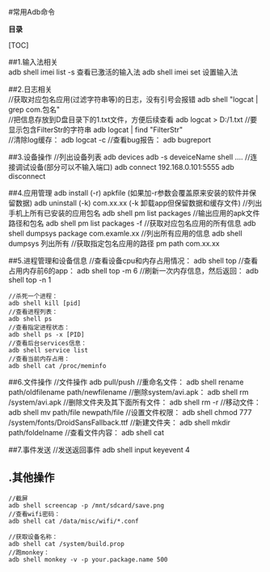 ﻿#常用Adb命令


**目录** 

[TOC]

##1.输入法相关  
     adb shell imei list -s   查看已激活的输入法
	 adb shell imei set   设置输入法

##2.日志相关  
     //获取对应包名应用(过滤字符串等)的日志，没有引号会报错
     adb shell "logcat | grep com.包名"                         
     //把信息存放到D盘目录下的1.txt文件，方便后续查看
	 adb logcat > D:/1.txt
	 //要显示包含FilterStr的字符串
	 adb logcat | find "FilterStr"   
	 //清除log缓存：
	 adb logcat -c
	 //查看bug报告：
	 adb bugreport
	 
##3.设备操作
     //列出设备列表
     adb devices
	 adb -s deveiceName shell ....
	 //连接调试设备(部分可以不输入端口)
	 adb connect 192.168.0.101:5555 
	 adb disconnect
	 
##4.应用管理
     adb install (-r) apkfile  (如果加-r参数会覆盖原来安装的软件并保留数据)
	 adb uninstall (-k) com.xx.xx   (-k 卸载app但保留数据和缓存文件)
	 //列出手机上所有已安装的应用包名
	 adb shell pm list packages 
	 //输出应用的apk文件路径和包名
	 adb shell pm list packages -f
	 //获取对应包名应用的所有信息
	 adb shell dumpsys package com.examle.xx
	 //列出所有应用的信息
	 adb shell dumpsys 列出所有
	 //获取指定包名应用的路径
	 pm path com.xx.xx 
	 
##5.进程管理和设备信息
    //查看设备cpu和内存占用情况：
	adb shell top
	//查看占用内存前6的app：
	adb shell top -m 6
	//刷新一次内存信息，然后返回：
	adb shell top -n 1
	
	//杀死一个进程：
	adb shell kill [pid]
	//查看进程列表：
	adb shell ps
	//查看指定进程状态：
	adb shell ps -x [PID]
	//查看后台services信息：
	adb shell service list
	//查看当前内存占用：
	adb shell cat /proc/meminfo
	
##6.文件操作
    //文件操作
	adb pull/push
	//重命名文件：
	adb shell rename path/oldfilename path/newfilename
	//删除system/avi.apk：
	adb shell rm /system/avi.apk
	//删除文件夹及其下面所有文件：
	adb shell rm -r <folder>
	//移动文件：
	adb shell mv path/file newpath/file
	//设置文件权限：
	adb shell chmod 777 /system/fonts/DroidSansFallback.ttf
	//新建文件夹：
	adb shell mkdir path/foldelname
	//查看文件内容：
	adb shell cat <file>
	
##7.事件发送
    //发送返回事件
	adb shell input keyevent 4 
	
	
	
	
## .其他操作
    //截屏
	adb shell screencap -p /mnt/sdcard/save.png
	//查看wifi密码：
	adb shell cat /data/misc/wifi/*.conf
	
	//获取设备名称：
	adb shell cat /system/build.prop
	//跑monkey：
	adb shell monkey -v -p your.package.name 500

        

	 






